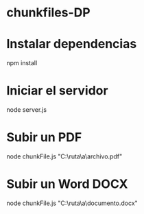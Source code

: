# chunkfiles-DP

# Instalar dependencias
npm install

# Iniciar el servidor
node server.js

# Subir un PDF
node chunkFile.js "C:\ruta\a\archivo.pdf"

#  Subir un Word DOCX
node chunkFile.js "C:\ruta\a\documento.docx"
